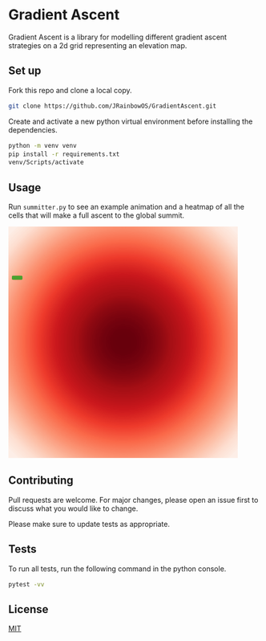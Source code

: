 # Gradient Ascent

Gradient Ascent is a library for modelling different gradient ascent strategies on a 2d grid representing an elevation map. 

## Set up

Fork this repo and clone a local copy. 

```bash
git clone https://github.com/JRainbowOS/GradientAscent.git
```

Create and activate a new python virtual environment before installing the dependencies.

```bash
python -m venv venv
pip install -r requirements.txt
venv/Scripts/activate
```

## Usage

Run ```summitter.py``` to see an example animation and a heatmap of all the cells that will make a full ascent to the global summit. 


![](example.gif)

## Contributing
Pull requests are welcome. For major changes, please open an issue first to discuss what you would like to change.

Please make sure to update tests as appropriate.

## Tests

To run all tests, run the following command in the python console. 
```bash
pytest -vv
```
## License
[MIT](https://choosealicense.com/licenses/mit/)


